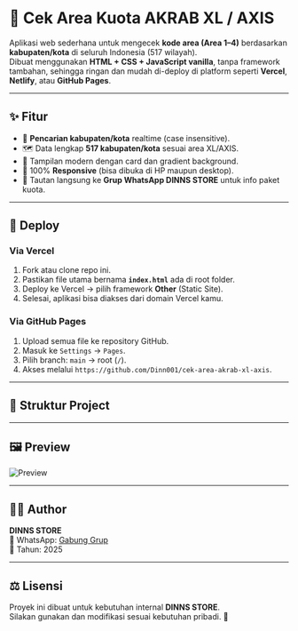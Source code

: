 # 📡 Cek Area Kuota AKRAB XL / AXIS

Aplikasi web sederhana untuk mengecek **kode area (Area 1–4)** berdasarkan **kabupaten/kota** di seluruh Indonesia (517 wilayah).  
Dibuat menggunakan **HTML + CSS + JavaScript vanilla**, tanpa framework tambahan, sehingga ringan dan mudah di-deploy di platform seperti **Vercel**, **Netlify**, atau **GitHub Pages**.

---

## ✨ Fitur
- 🔎 **Pencarian kabupaten/kota** realtime (case insensitive).
- 🗺️ Data lengkap **517 kabupaten/kota** sesuai area XL/AXIS.
- 🎨 Tampilan modern dengan card dan gradient background.
- 📱 100% **Responsive** (bisa dibuka di HP maupun desktop).
- 🔗 Tautan langsung ke **Grup WhatsApp DINNS STORE** untuk info paket kuota.

---

## 🚀 Deploy
### Via Vercel
1. Fork atau clone repo ini.
2. Pastikan file utama bernama **`index.html`** ada di root folder.
3. Deploy ke Vercel → pilih framework **Other** (Static Site).
4. Selesai, aplikasi bisa diakses dari domain Vercel kamu.

### Via GitHub Pages
1. Upload semua file ke repository GitHub.
2. Masuk ke `Settings` → `Pages`.
3. Pilih branch: `main` → root (`/`).
4. Akses melalui `https://github.com/Dinn001/cek-area-akrab-xl-axis`.

---

## 📂 Struktur Project
---

## 🖼️ Preview
![Preview]([https://i.ibb.co/3Bd4W65/preview-dinns-store.png](https://files.catbox.moe/zgwrbe.jpg))

---

## 👨‍💻 Author
**DINNS STORE**  
💬 WhatsApp: [Gabung Grup](https://chat.whatsapp.com/Hp9kWDJdqjxIh11OyeSbIa?mode=ac_t)  
📆 Tahun: 2025  

---

## ⚖️ Lisensi
Proyek ini dibuat untuk kebutuhan internal **DINNS STORE**.  
Silakan gunakan dan modifikasi sesuai kebutuhan pribadi. 🚀

